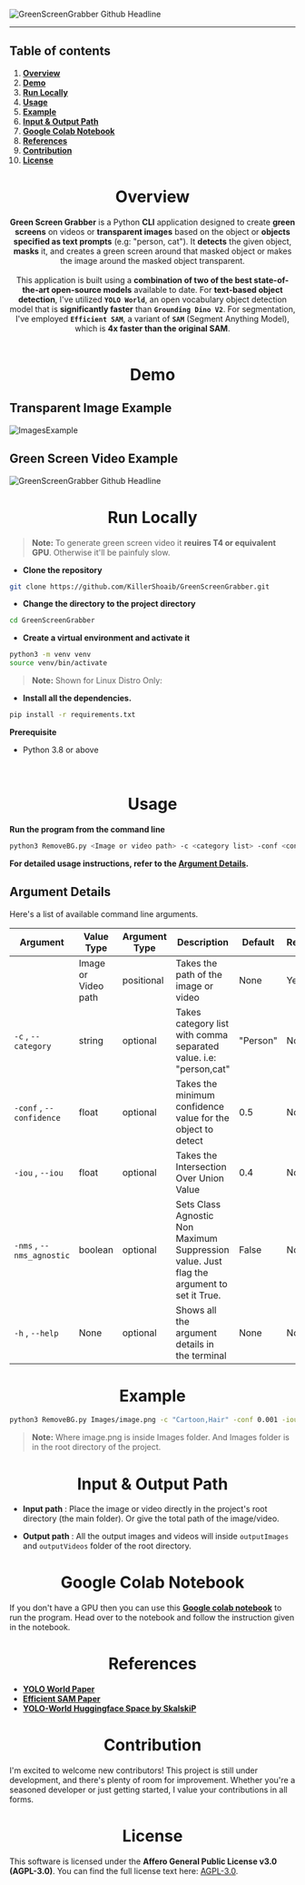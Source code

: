 ![GreenScreenGrabber Github Headline](https://github.com/KillerShoaib/GreenScreenGrabber/assets/59968346/48725e5f-2858-468f-a2f4-1f2cb4945e5b)
<hr/>

## Table of contents

1. [**Overview**](#overview)
2. [**Demo**](#demo)
3. [**Run Locally**](#runlocally)
4. [**Usage**](#usage)
5. [**Example**](#example)
6. [**Input & Output Path**](#input-output)
7. [**Google Colab Notebook**](#notebook)
8. [**References**](#ref)
9. [**Contribution**](#cont)
10. [**License**](#lic)

<h1 id="overview">
    <div align="center">Overview</div>
</h1>
<div align="center">
    <b>Green Screen Grabber</b> is a Python <b>CLI</b> application designed to create <b>green screens</b> on videos or <b>transparent images</b> based on the object or <b>objects specified as text prompts</b> (e.g: "person, cat"). It <b>detects</b> the given object, <b>masks</b> it, and creates a green screen around that masked object or makes the image around the masked object transparent.<br><br>

</div>

<div align="center">
    This application is built using a <b>combination of two of the best state-of-the-art open-source models</b> available to date. For <b>text-based object detection</b>, I've utilized <b><code>YOLO World</code></b>, an open vocabulary object detection model that is <b>significantly faster</b> than <b><code>Grounding Dino V2</code></b>. For segmentation, I've employed <b><code>Efficient SAM</code></b>, a variant of <b><code>SAM</code></b> (Segment Anything Model), which is <b>4x faster than the original SAM</b>. <br><br>
</div>

<h1 id="demo">
    <div align="center">Demo</div>
</h1>


## Transparent Image Example
![ImagesExample](https://media2.giphy.com/media/v1.Y2lkPTc5MGI3NjExc3gydDMwa3ljMmpkeWoxeGR2cnB5ZnJzcHR1a3N0aTRneW53cW1kdCZlcD12MV9pbnRlcm5hbF9naWZfYnlfaWQmY3Q9Zw/ycFihVyFGYmBdmFdvf/giphy.gif)

## Green Screen Video Example
![GreenScreenGrabber Github Headline](https://media0.giphy.com/media/v1.Y2lkPTc5MGI3NjExcjh1eDVsYnZnMm4ya2RuajZxM2VwMHdhNjQ5bWEzYzNrenJhM3lzNCZlcD12MV9pbnRlcm5hbF9naWZfYnlfaWQmY3Q9Zw/g22PcpPc3iFQ8z9Tnv/giphy.gif)


<h1 id="runlocally">
    <div align="center">Run Locally</div>
</h1>

> **Note:** To generate green screen video it **reuires T4 or equivalent GPU**. Otherwise it'll be painfuly slow.

- **Clone the repository**

```bash
git clone https://github.com/KillerShoaib/GreenScreenGrabber.git
```


- **Change the directory to the project directory**

```bash
cd GreenScreenGrabber
```

- **Create a virtual environment and activate it**

```bash
python3 -m venv venv
source venv/bin/activate
```
> **Note:** Shown for Linux Distro Only:

- **Install all the dependencies.**

```bash
pip install -r requirements.txt
```

**Prerequisite**
- Python 3.8 or above

<br>

<h1 id="usage">
    <div align="center">Usage</div>
</h1>


**Run the program from the command line**

```bash
python3 RemoveBG.py <Image or video path> -c <category list> -conf <confidence value> -iou <iou value> -nms
```

**For detailed usage instructions, refer to the [Argument Details](#argument-details).**

## Argument Details

Here's a list of available command line arguments.

| Argument | Value Type | Argument Type | Description | Default | Required |
|----------|------------|---------------|-------------|---------|----------|
|      | Image or Video path       | positional    | Takes the path of the image or video |   None  | Yes      |
| `-c` , `--category`     | string      | optional      | Takes category list with comma separated value. i.e: "person,cat" | "Person"   | No       |
| `-conf` , `--confidence`     | float      | optional      | Takes the minimum confidence value for the object to detect | 0.5   | No       |
| `-iou` , `--iou`     | float      | optional      | Takes the Intersection Over Union Value | 0.4   | No       |
| `-nms` , `--nms_agnostic`     | boolean      | optional      | Sets Class Agnostic Non Maximum Suppression value. Just flag the argument to set it True. | False   | No       |
| `-h` , `--help`     | None      | optional      | Shows all the argument details in the terminal   | None      | No

<h1 id="example">
    <div align="center">Example</div>
</h1>

```bash
python3 RemoveBG.py Images/image.png -c "Cartoon,Hair" -conf 0.001 -iou 0.1
```

> **Note:** Where image.png is inside Images folder. And Images folder is in the root directory of the project.

<h1 id="input-output">
    <div align="center">Input & Output Path</div>
</h1>

- **Input path** : Place the image or video directly in the project's root directory (the main folder). Or give the total path of the image/video.

- **Output path** : All the output images and videos will inside `outputImages` and `outputVideos` folder of the root directory.

<h1 id="notebook">
    <div align="center">Google Colab Notebook</div>
</h1>

If you don't have a GPU then you can use this [**Google colab notebook**](https://colab.research.google.com/drive/1W3b3jne7C9s6_ru3YTs2teDK1Zv8WV__?usp=sharing) to run the program. Head over to the notebook and follow the instruction given in the notebook.



<h1 id="ref">
    <div align="center">References</div>
</h1>


- [**YOLO World Paper**](https://arxiv.org/abs/2401.17270)
- [**Efficient SAM Paper**](https://arxiv.org/abs/2312.00863)
- [**YOLO-World Huggingface Space by SkalskiP**](https://huggingface.co/spaces/SkalskiP/YOLO-World)

<h1 id ="cont">
    <div align="center">Contribution</div>
</h1>

I'm excited to welcome new contributors! This project is still under development, and there's plenty of room for improvement. Whether you're a seasoned developer or just getting started, I value your contributions in all forms.


<h1 id="lic">
    <div align="center">License</div>
</h1>

This software is licensed under the **Affero General Public License v3.0 (AGPL-3.0)**. You can find the full license text here: [AGPL-3.0](https://www.gnu.org/licenses/agpl-3.0.en.html).